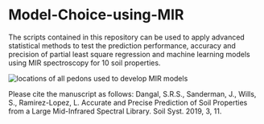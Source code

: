  # Model-Choice-using-MIR
 The scripts contained in this repository can be used to apply advanced statistical methods to test the prediction performance, accuracy and precision of partial least square regression and machine learning models using MIR spectroscopy for 10 soil properties.
 
 ![locations of all pedons used to develop MIR models](https://github.com/whrc/Model-Choice-Using-MIR-Spectroscopy/blob/master/Figure.jpg)
 
Please cite the manuscript as follows:
Dangal, S.R.S., Sanderman, J., Wills, S., Ramirez-Lopez, L. Accurate and Precise Prediction of Soil Properties from a Large Mid-Infrared Spectral Library. Soil Syst. 2019, 3, 11.
